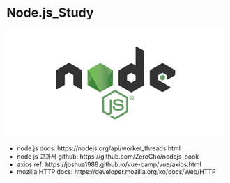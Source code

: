 # Node.js_Study  
<img src="nodejs.png"/>
<ul>
	<li>node.js docs: https://nodejs.org/api/worker_threads.html</li>
	<li>node js 교과서 github: https://github.com/ZeroCho/nodejs-book</li>
	<li>axios ref: https://joshua1988.github.io/vue-camp/vue/axios.html</li>
	<li>mozilla HTTP docs: https://developer.mozilla.org/ko/docs/Web/HTTP</li>
</ul>
